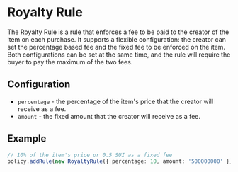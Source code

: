 # Royalty Rule

The Royalty Rule is a rule that enforces a fee to be paid to the creator of the item on each purchase. It supports a flexible configuration: the creator can set the percentage based fee and the fixed fee to be enforced on the item. Both configurations can be set at the same time, and the rule will require the buyer to pay the maximum of the two fees.

## Configuration

- `percentage` - the percentage of the item's price that the creator will receive as a fee.
- `amount` - the fixed amount that the creator will receive as a fee.

## Example

```ts
// 10% of the item's price or 0.5 SUI as a fixed fee
policy.addRule(new RoyaltyRule({ percentage: 10, amount: '500000000' }));
```

